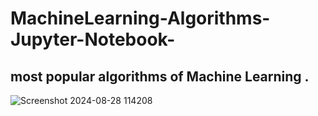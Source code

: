 # MachineLearning-Algorithms-Jupyter-Notebook-

most popular algorithms of  Machine Learning .
-------------------------------------------------
![Screenshot 2024-08-28 114208](https://github.com/user-attachments/assets/0d43d380-e3f6-4426-9994-9aa048be93d7 )
